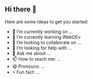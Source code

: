 ## Hi there 👋


Here are some ideas to get you started:

- 🔭 I’m currently working on ...
- 🌱 I’m currently learning WebDEv
- 👯 I’m looking to collaborate on ...
- 🤔 I’m looking for help with ...
- 💬 Ask me about ...
- 📫 How to reach me: ...
- 😄 Pronouns: ...
- ⚡ Fun fact: ...

